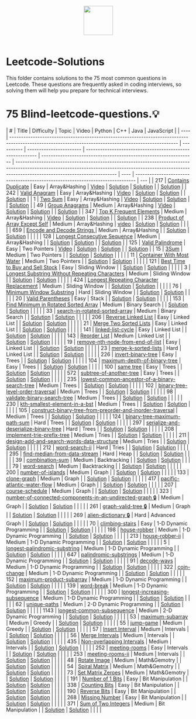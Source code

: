 <p align="center">
  <a  href="https://leetcode.com">
    <img height=80 src="https://assets.leetcode.com/static_assets/public/webpack_bundles/images/logo-dark.e99485d9b.svg">
  </a>
  <br>
  <br>
</p>

# Leetcode-Solutions

This folder contains solutions to the 75 most common questions in Leetcode. These questions are frequently asked in coding interviews, so solving them will help you prepare for technical interviews.

# 75 Blind-leetcode-questions.:bulb:

| #    | Title                                                                                                                                                 | Difficulty | Topic                   | Video                                                     | Python                                                            | C++                                                                                                                                                                                                     | Java | JavaScript                                                                     |
| ---- | ----------------------------------------------------------------------------------------------------------------------------------------------------- | ---------- | ----------------------- | --------------------------------------------------------- | ----------------------------------------------------------------- | ------------------------------------------------------------------------------------------------------------------------------------------------------------------------------------------------------- | ---- | ------------------------------------------------------------------------------ | --- |
| 217  | [Contains Duplicate](https://leetcode.com/problems/contains-duplicate/)                                                                               | Easy       | Array&Hashing           | [Video](https://www.youtube.com/watch?v=zfRMonn79wQ)      | [Solution](../Solutions/217-contains-duplicate.py)                | [Solution](https://github.com/MohamedSamehMohamed/LeetCode/blob/main/0217-contains-duplicate/0217-contains-duplicate.cpp)                                                                               |      | [Solution](../Solutions/JavaScript/217.%20Contains%20Duplicate.js)             |
| 242  | [ Valid Anagram](https://leetcode.com/problems/valid-anagram/)                                                                                        | Easy       | Array&Hashing           | [Video](https://www.youtube.com/watch?v=CcemiQbBWjo)      | [Solution](../Solutions/242-valid-anagram.py)                     | [Solution](https://github.com/MohamedSamehMohamed/LeetCode/blob/main/0242-valid-anagram/0242-valid-anagram.cpp)                                                                                         |      | [Solution](../Solutions/JavaScript/242.%20Valid%20Anagram.js)                  |
| 1    | [ Two Sum](https://leetcode.com/problems/two-sum/)                                                                                                    | Easy       | Array&Hashing           | [Video](https://www.youtube.com/watch?v=NNOXAtc2c_c)      | [Solution](../Solutions/1-two-sum.py)                             | [Solution](https://github.com/MohamedSamehMohamed/LeetCode/blob/main/0001-two-sum/0001-two-sum.cpp)                                                                                                     |      | [Solution](../Solutions/JavaScript/1.%20Two%20Sum.js)                          |
| 49   | [Group Anagrams](https://leetcode.com/problems/group-anagrams/)                                                                                       | Medium     | Array&Hashing           | [Video](https://www.youtube.com/watch?v=AeVDUx25AFo&t=2s) | [Solution](../49-Group-anagrams.py)                               | [Solution](https://github.com/MohamedSamehMohamed/LeetCode/blob/main/0049-group-anagrams/0049-group-anagrams.cpp)                                                                                       |      | [Solution](../Solutions/JavaScript/49.%20Group%20Anagrams.js)                  |
| 347  | [ Top K Frequent Elements](https://leetcode.com/problems/top-k-frequent-elements/)                                                                    | Medium     | Array&Hashing           | [Video](https://www.youtube.com/watch?v=DvAE0cNiH9k)      | [Solution](../Solutions/347-K-frequent.py)                        | [Solution](https://github.com/MohamedSamehMohamed/LeetCode/blob/main/0347-top-k-frequent-elements/0347-top-k-frequent-elements.cpp)                                                                     |      | [Solution](../Solutions/JavaScript/347.%20Top%20K%20Frequent%20Elements.js)    |
| 238  | [ Product of Array Except Self](https://leetcode.com/problems/product-of-array-except-self/)                                                          | Medium     | Array&Hashing           | [video](https://www.youtube.com/watch?v=NU8iBPcRR6w)      | [Solution](../75-Blind-Questions/Solutions/238-Product-except.py) | [Solution](https://github.com/MohamedSamehMohamed/LeetCode/blob/main/0238-product-of-array-except-self/0238-product-of-array-except-self.cpp)                                                           |      |                                                                                |     |
| 659  | [ Encode and Decode Strings ](https://www.lintcode.com/problem/659/)                                                                                  | Medium     | Array&Hashing           |                                                           | [Solution](../Solutions/659-decode-encode.py)                     | [Solution](https://github.com/MohamedSamehMohamed/LeetCode/blob/main/0659-encode-and-decode-strings/0659-encode-and-decode-strings.cpp)                                                                 |      |                                                                                |     |
| 128  | [ Longest Consecutive Sequence](https://leetcode.com/problems/longest-consecutive-sequence/)                                                          | Medium     | Array&Hashing           |                                                           | [Solution](../Solutions/128-longest-sequence.py)                  | [Solution](https://github.com/MohamedSamehMohamed/LeetCode/blob/main/0128-longest-consecutive-sequence/0128-longest-consecutive-sequence.cpp)                                                           |      | [Solution](../Solutions/JavaScript/128.%20Longest%20Consecutive%20Sequence.js) |
| 125  | [Valid Palindrome](https://leetcode.com/problems/valid-palindrome/)                                                                                   | Easy       | Two Pointers            | [Video](https://www.youtube.com/watch?v=u5ljgU1yVlk)      | [Solution](../Solutions/125-valid-palindrome.py)                  | [Solution](https://github.com/MohamedSamehMohamed/LeetCode/blob/main/0125-valid-palindrome/0125-valid-palindrome.cpp)                                                                                   |      | [Solution](../Solutions/JavaScript/125.%20Valid%20Palindrome.js)               |
| 15   | [ 3Sum](https://leetcode.com/problems/3sum/)                                                                                                          | Medium     | Two Pointers            |                                                           | [Solution](../Solutions/15-3-Sum.py)                              | [Solution](https://github.com/MohamedSamehMohamed/LeetCode/blob/main/0015-3sum/0015-3sum.cpp)                                                                                                           |      |                                                                                |     |
| 11   | [Container With Most Water](https://leetcode.com/problems/container-with-most-water/)                                                                 | Medium     | Two Pointers            |                                                           | [Solution](../Solutions/11-Container-water.py)                    | [Solution](https://github.com/MohamedSamehMohamed/LeetCode/blob/main/0011-container-with-most-water/0011-container-with-most-water.cpp)                                                                 |      |                                                                                |     |
| 121  | [Best Time to Buy and Sell Stock](https://leetcode.com/problems/best-time-to-buy-and-sell-stock/)                                                     | Easy       | Sliding Window          |                                                           | [Solution](../Solutions/121-sell-and-buy.py)                      | [Solution](https://github.com/MohamedSamehMohamed/LeetCode/blob/main/0121-best-time-to-buy-and-sell-stock/0121-best-time-to-buy-and-sell-stock.cpp)                                                     |      |                                                                                |     |
| 3    | [Longest Substring Without Repeating Characters](https://leetcode.com/problems/longest-substring-without-repeating-characters/)                       | Medium     | Sliding Window          |                                                           | [Solution](../Solutions/3-longest-substring.py)                   | [Solution](https://github.com/MohamedSamehMohamed/LeetCode/blob/main/0003-longest-substring-without-repeating-characters/0003-longest-substring-without-repeating-characters.cpp)                       |      |                                                                                |     |
| 424  | [Longest Repeating Character Replacement](https://leetcode.com/problems/longest-repeating-character-replacement/)                                     | Medium     | Sliding Window          |                                                           | [Solution](../Solutions/424-longest-replacement.py)               | [Solution](https://github.com/MohamedSamehMohamed/LeetCode/blob/main/0424-longest-repeating-character-replacement/0424-longest-repeating-character-replacement.cpp)                                     |      |                                                                                |     |
| 76   | [ Minimum Window Substring](https://leetcode.com/problems/minimum-window-substring/)                                                                  | Hard       | Sliding Window          |                                                           | [Solution](../Solutions/76-Minimum-Window.py)                     | [Solution](https://github.com/MohamedSamehMohamed/LeetCode/blob/main/0076-minimum-window-substring/0076-minimum-window-substring.cpp)                                                                   |      |                                                                                |     |
| 20   | [Valid Parentheses](https://leetcode.com/problems/valid-parentheses/)                                                                                 | Easy       | Stack                   |                                                           | [Solution](../Solutions/20-valid-parentheses.py)                  | [Solution](https://github.com/MohamedSamehMohamed/LeetCode/blob/main/0020-valid-parentheses/0020-valid-parentheses.cpp)                                                                                 |      |                                                                                |     |
| 153  | [ Find Minimum in Rotated Sorted Array](https://leetcode.com/problems/find-minimum-in-rotated-sorted-array/)                                          | Medium     | Binary Search           |                                                           | [Solution](../Solutions/153-minimum-window.py)                    | [Solution](https://github.com/MohamedSamehMohamed/LeetCode/blob/main/0153-find-minimum-in-rotated-sorted-array/0153-find-minimum-in-rotated-sorted-array.cpp)                                           |      |                                                                                |     |
| 33   | [ search-in-rotated-sorted-array](https://leetcode.com/problems/search-in-rotated-sorted-array/)                                                      | Medium     | Binary Search           |                                                           | [Solution](../Solutions/33-Search-rotated.py)                     | [Solution](https://github.com/MohamedSamehMohamed/LeetCode/blob/main/0033-search-in-rotated-sorted-array/0033-search-in-rotated-sorted-array.cpp)                                                       |      |                                                                                |     |
| 206  | [ Reverse Linked List](https://leetcode.com/problems/reverse-linked-list/)                                                                            | Easy       | Linked List             |                                                           | [Solution](../Solutions/206-reverse-linkedlist.py)                | [Solution](https://github.com/MohamedSamehMohamed/LeetCode/blob/main/0206-reverse-linked-list/0206-reverse-linked-list.cpp)                                                                             |      |                                                                                |     |
| 21   | [ Merge Two Sorted Lists](https://leetcode.com/problems/merge-two-sorted-lists/)                                                                      | Easy       | Linked List             |                                                           | [Solution](../Solutions/21-merge-linkedlist.py)                   | [Solution](https://github.com/MohamedSamehMohamed/LeetCode/blob/main/0021-merge-two-sorted-lists/0021-merge-two-sorted-lists.cpp)                                                                       |      |                                                                                |     |
| 141  | [linked-list-cycle](https://leetcode.com/problems/linked-list-cycle/)                                                                                 | Easy       | Linked List             |                                                           | [Solution](../Solutions/141-linked-cycle.py)                      | [Solution](https://github.com/MohamedSamehMohamed/LeetCode/blob/main/0141-linked-list-cycle/0141-linked-list-cycle.cpp)                                                                                 |      |                                                                                |     |
| 143  | [ Reorder List](https://leetcode.com/problems/reorder-list/)                                                                                          | Medium     | Linked List             |                                                           | [Solution](../Solutions/143-reorder-list.py)                      | [Solution](https://github.com/MohamedSamehMohamed/LeetCode/blob/main/0143-reorder-list/0143-reorder-list.cpp)                                                                                           |      |                                                                                |     |
| 19   | [remove-nth-node-from-end-of-list](https://leetcode.com/problems/remove-nth-node-from-end-of-list/)                                                   | Easy       | Linked List             |                                                           | [Solution](../Solutions/19-remove-node.py)                        | [Solution](https://github.com/MohamedSamehMohamed/LeetCode/blob/main/0019-remove-nth-node-from-end-of-list/0019-remove-nth-node-from-end-of-list.cpp)                                                   |      |                                                                                |     |
| 23   | [ merge-k-sorted-lists](https://leetcode.com/problems/merge-k-sorted-lists/)                                                                          | Hard       | Linked List             |                                                           | [Solution](../Solutions/23-merge-Ksorted.py)                      | [Solution](https://github.com/MohamedSamehMohamed/LeetCode/blob/main/0023-merge-k-sorted-lists/0023-merge-k-sorted-lists.cpp)                                                                           |      |                                                                                |     |
| 226  | [ invert-binary-tree](https://leetcode.com/problems/invert-binary-tree/)                                                                              | Easy       | Trees                   |                                                           | [Solution](../Solutions/226-invert-binary-tree.py)                | [Solution](https://github.com/MohamedSamehMohamed/LeetCode/blob/main/0226-invert-binary-tree/0226-invert-binary-tree.cpp)                                                                               |      |                                                                                |     |
| 104  | [maximum-depth-of-binary-tree](https://leetcode.com/problems/maximum-depth-of-binary-tree/)                                                           | Easy       | Trees                   |                                                           | [Solution](../Solutions/104-maximum-depth-tree.py)                | [Solution](https://github.com/MohamedSamehMohamed/LeetCode/blob/main/0104-maximum-depth-of-binary-tree/0104-maximum-depth-of-binary-tree.cpp)                                                           |      |                                                                                |     |
| 100  | [ same tree](https://leetcode.com/problems/same-tree/)                                                                                                | Easy       | Trees                   |                                                           | [Solution](../Solutions/100-same-tree.py)                         | [Solution](https://github.com/MohamedSamehMohamed/LeetCode/blob/main/0100-same-tree/0100-same-tree.cpp)                                                                                                 |      |                                                                                |     |
| 572  | [subtree-of-another-tree](https://leetcode.com/problems/subtree-of-another-tree/)                                                                     | Easy       | Trees                   |                                                           | [Solution](../Solutions/572-subtree-another-tree.py)              | [Solution](https://github.com/MohamedSamehMohamed/LeetCode/blob/main/0572-subtree-of-another-tree/0572-subtree-of-another-tree.cpp)                                                                     |      |                                                                                |     |
| 235  | [lowest-common-ancestor-of-a-binary-search-tree](https://leetcode.com/problems/lowest-common-ancestor-of-a-binary-search-tree/)                       | Medium     | Trees                   |                                                           | [Solution](../Solutions/235-lowest-common-ancestor.py)            | [Solution](https://github.com/MohamedSamehMohamed/LeetCode/blob/main/0235-lowest-common-ancestor-of-a-binary-search-tree/0235-lowest-common-ancestor-of-a-binary-search-tree.cpp)                       |      |                                                                                |     |
| 102  | [ binary-tree-level-order-traversal](https://leetcode.com/problems/binary-tree-level-order-traversal/)                                                | Medium     | Trees                   |                                                           | [Solution](../Solutions/102-binary-tree-level.py)                 | [Solution](https://github.com/MohamedSamehMohamed/LeetCode/blob/main/0102-binary-tree-level-order-traversal/0102-binary-tree-level-order-traversal.cpp)                                                 |      |                                                                                |     |
| 98   | [ validate-binary-search-tree](https://leetcode.com/problems/validate-binary-search-tree/)                                                            | Medium     | Trees                   |                                                           | [Solution](../Solutions/98-validate-binary-search.py)             | [Solution](https://github.com/MohamedSamehMohamed/LeetCode/blob/main/0098-validate-binary-search-tree/0098-validate-binary-search-tree.cpp)                                                             |      |                                                                                |     |
| 230  | [ kth-smallest-element-in-a-bst](https://leetcode.com/problems/kth-smallest-element-in-a-bst/)                                                        | Medium     | Trees                   |                                                           | [Solution](../Solutions/230-kth-smallest.py)                      | [Solution](https://github.com/MohamedSamehMohamed/LeetCode/blob/main/0230-kth-smallest-element-in-a-bst/0230-kth-smallest-element-in-a-bst.cpp)                                                         |      |                                                                                |     |
| 105  | [construct-binary-tree-from-preorder-and-inorder-traversal](https://leetcode.com/problems/construct-binary-tree-from-preorder-and-inorder-traversal/) | Medium     | Trees                   |                                                           | [Solution](../Solutions/105-construct-binary-tree.py)             | [Solution](https://github.com/MohamedSamehMohamed/LeetCode/blob/main/0105-construct-binary-tree-from-preorder-and-inorder-traversal/0105-construct-binary-tree-from-preorder-and-inorder-traversal.cpp) |      |                                                                                |     |
| 124  | [binary-tree-maximum-path-sum](https://leetcode.com/problems/binary-tree-maximum-path-sum/)                                                           | Hard       | Trees                   |                                                           | [Solution](../Solutions/124-maximum-path.py)                      | [Solution](https://github.com/MohamedSamehMohamed/LeetCode/blob/main/0124-binary-tree-maximum-path-sum/0124-binary-tree-maximum-path-sum.cpp)                                                           |      |                                                                                |     |
| 297  | [serialize-and-deserialize-binary-tree](https://leetcode.com/problems/serialize-and-deserialize-binary-tree/)                                         | Hard       | Trees                   |                                                           | [Solution](../Solutions/297-serialize-and-deserialize.py)         | [Solution](https://github.com/MohamedSamehMohamed/LeetCode/blob/main/0297-serialize-and-deserialize-binary-tree/0297-serialize-and-deserialize-binary-tree.cpp)                                         |      |                                                                                |     |
| 208  | [implement-trie-prefix-tree](https://leetcode.com/problems/implement-trie-prefix-tree/)                                                               | Medium     | Tries                   |                                                           | [Solution](../Solutions/208-implement-trie.py)                    | [Solution](https://github.com/MohamedSamehMohamed/LeetCode/blob/main/0208-implement-trie-prefix-tree/0208-implement-trie-prefix-tree.cpp)                                                               |      |                                                                                |     |
| 211  | [design-add-and-search-words-data-structure](https://leetcode.com/problems/design-add-and-search-words-data-structure/)                               | Medium     | Tries                   |                                                           | [Solution](../Solutions/211-design-search.py)                     | [Solution](https://github.com/MohamedSamehMohamed/LeetCode/blob/main/0211-design-add-and-search-words-data-structure/0211-design-add-and-search-words-data-structure.cpp)                               |      |                                                                                |     |
| 212  | [word-search-ii](https://leetcode.com/problems/word-search-ii/)                                                                                       | Hard       | Tries                   |                                                           | [Solution](../Solutions/212-word-search-ii.py)                    | [Solution](https://github.com/MohamedSamehMohamed/LeetCode/blob/main/0212-word-search-ii/0212-word-search-ii.cpp)                                                                                       |      |                                                                                |     |
| 295  | [find-median-from-data-stream](https://leetcode.com/problems/find-median-from-data-stream/)                                                           | Hard       | Heap                    |                                                           | [Solution](../Solutions/295-find-median.py)                       | [Solution](https://github.com/MohamedSamehMohamed/LeetCode/blob/main/0295-find-median-from-data-stream/0295-find-median-from-data-stream.cpp)                                                           |      |                                                                                |     |
| 39   | [combination-sum](https://leetcode.com/problems/combination-sum/)                                                                                     | Medium     | Backtracking            |                                                           | [Solution](../Solutions/39-combination-sum.py)                    | [Solution](https://github.com/MohamedSamehMohamed/LeetCode/blob/main/0039-combination-sum/0039-combination-sum.cpp)                                                                                     |      |                                                                                |     |
| 79   | [word-search](https://leetcode.com/problems/word-search/)                                                                                             | Medium     | Backtracking            |                                                           | [Solution](../Solutions/79-word-search.py)                        | [Solution](https://github.com/MohamedSamehMohamed/LeetCode/blob/main/0079-word-search/0079-word-search.cpp)                                                                                             |      |                                                                                |     |
| 200  | [number-of-islands](https://leetcode.com/problems/number-of-islands/)                                                                                 | Medium     | Graph                   |                                                           | [Solution](../Solutions/200-number-islands.py)                    | [Solution](https://github.com/MohamedSamehMohamed/LeetCode/blob/main/0200-number-of-islands/0200-number-of-islands.cpp)                                                                                 |      |                                                                                |     |
| 133  | [ clone-graph](https://leetcode.com/problems/clone-graph/)                                                                                            | Medium     | Graph                   |                                                           | [Solution](../Solutions/133-clone-graph.py)                       | [Solution](https://github.com/MohamedSamehMohamed/LeetCode/blob/main/0133-clone-graph/0133-clone-graph.cpp)                                                                                             |      |                                                                                |     |
| 417  | [pacific-atlantic-water-flow](https://leetcode.com/problems/pacific-atlantic-water-flow/)                                                             | Medium     | Graph                   |                                                           | [Solution](../Solutions/417-pacific-atlantic.py)                  | [Solution](https://github.com/MohamedSamehMohamed/LeetCode/blob/main/0417-pacific-atlantic-water-flow/0417-pacific-atlantic-water-flow.cpp)                                                             |      |                                                                                |     |
| 207  | [course-schedule](https://leetcode.com/problems/course-schedule/)                                                                                     | Medium     | Graph                   |                                                           | [Solution](../Solutions/207-course-schedule.py)                   | [Solution](https://github.com/MohamedSamehMohamed/LeetCode/blob/main/0207-course-schedule/0207-course-schedule.cpp)                                                                                     |      |                                                                                |     |
| 323  | [number-of-connected-components-in-an-undirected-graph :lock:](https://leetcode.com/problems/number-of-connected-components-in-an-undirected-graph/)  | Medium     | Graph                   |                                                           | [Solution](../Solutions/323-connected-components.py)              | [Solution](https://github.com/MohamedSamehMohamed/LeetCode/blob/main/0323-number-of-connected-components-in-an-undirected-graph/0323-number-of-connected-components-in-an-undirected-graph.cpp)         |      |                                                                                |     |
| 261  | [ graph-valid-tree :lock:](https://leetcode.com/problems/graph-valid-tree/)                                                                           | Medium     | Graph                   |                                                           | [Solution](../Solutions/261-valid-tree.py)                        | [Solution](https://github.com/MohamedSamehMohamed/LeetCode/blob/main/0261-graph-valid-tree-:lock:/0261-graph-valid-tree-:lock:.cpp)                                                                     |      |                                                                                |     |
| 269  | [ alien-dictionary :lock:](https://leetcode.com/problems/alien-dictionary/)                                                                           | Hard       | Advanced Graph          |                                                           | [Solution](../Solutions/269-alien-dictionary.py)                  | [Solution](https://github.com/MohamedSamehMohamed/LeetCode/blob/main/0269-alien-dictionary-:lock:/0269-alien-dictionary-:lock:.cpp)                                                                     |      |                                                                                |     |
| 70   | [climbing-stairs](https://leetcode.com/problems/climbing-stairs/)                                                                                     | Easy       | 1-D Dynamic Programming |                                                           | [Solution](../Solutions/70-climbing-stairs.py)                    | [Solution](https://github.com/MohamedSamehMohamed/LeetCode/blob/main/0070-climbing-stairs/0070-climbing-stairs.cpp)                                                                                     |      |                                                                                |     |
| 198  | [ house-robber](https://leetcode.com/problems/house-robber/)                                                                                          | Medium     | 1-D Dynamic Programming |                                                           | [Solution](../Solutions/198-house-robber.py)                      | [Solution](https://github.com/MohamedSamehMohamed/LeetCode/blob/main/0198-house-robber/0198-house-robber.cpp)                                                                                           |      |                                                                                |     |
| 213  | [house-robber-ii](https://leetcode.com/problems/house-robber-ii/)                                                                                     | Medium     | 1-D Dynamic Programming |                                                           | [Solution](../Solutions/213-house-robber_2.py)                    | [Solution](https://github.com/MohamedSamehMohamed/LeetCode/blob/main/0213-house-robber-ii/0213-house-robber-ii.cpp)                                                                                     |      |                                                                                |     |
| 5    | [longest-palindromic-substring](https://leetcode.com/problems/longest-palindromic-substring/)                                                         | Medium     | 1-D Dynamic Programming |                                                           | [Solution](../Solutions/5-longest-palindromic-substring.py)       | [Solution](https://github.com/MohamedSamehMohamed/LeetCode/blob/main/0005-longest-palindromic-substring/0005-longest-palindromic-substring.cpp)                                                         |      |                                                                                |     |
| 647  | [palindromic-substrings](https://leetcode.com/problems/palindromic-substrings/)                                                                       | Medium     | 1-D Dynamic Programming |                                                           | [Solution](../Solutions/647-palindromic-substrings.py)            | [Solution](https://github.com/MohamedSamehMohamed/LeetCode/blob/main/0647-palindromic-substrings/0647-palindromic-substrings.cpp)                                                                       |      |                                                                                |     |
| 91   | [decode-ways](https://leetcode.com/problems/decode-ways/)                                                                                             | Medium     | 1-D Dynamic Programming |                                                           | [Solution](../Solutions/91-decode-ways.py)                        | [Solution](https://github.com/MohamedSamehMohamed/LeetCode/blob/main/0091-decode-ways/0091-decode-ways.cpp)                                                                                             |      |                                                                                |     |
| 322  | [ coin-change](https://leetcode.com/problems/coin-change/)                                                                                            | Medium     | 1-D Dynamic Programming |                                                           | [Solution](../Solutions/322-coin-change.py)                       | [Solution](https://github.com/MohamedSamehMohamed/LeetCode/blob/main/0322-coin-change/0322-coin-change.cpp)                                                                                             |      |                                                                                |     |
| 152  | [maximum-product-subarray](https://leetcode.com/problems/maximum-product-subarray/)                                                                   | Medium     | 1-D Dynamic Programming |                                                           | [Solution](../Solutions/152-maximum-product-subarray.py)          | [Solution](https://github.com/MohamedSamehMohamed/LeetCode/blob/main/0152-maximum-product-subarray/0152-maximum-product-subarray.cpp)                                                                   |      |                                                                                |     |
| 139  | [word-break](https://leetcode.com/problems/word-break/)                                                                                               | Medium     | 1-D Dynamic Programming |                                                           | [Solution](../Solutions/139-word-break.py)                        | [Solution](https://github.com/MohamedSamehMohamed/LeetCode/blob/main/0139-word-break/0139-word-break.cpp)                                                                                               |      |                                                                                |     |
| 300  | [longest-increasing-subsequence](https://leetcode.com/problems/longest-increasing-subsequence/)                                                       | Medium     | 1-D Dynamic Programming |                                                           | [Solution](../Solutions/300-longest-increasing-subsequence.py)    | [Solution](https://github.com/MohamedSamehMohamed/LeetCode/blob/main/0300-longest-increasing-subsequence/0300-longest-increasing-subsequence.cpp)                                                       |      |                                                                                |     |
| 62   | [ unique-paths](https://leetcode.com/problems/unique-paths/)                                                                                          | Medium     | 2-D Dynamic Programming |                                                           | [Solution](../Solutions/62-unique-paths.py)                       | [Solution](https://github.com/MohamedSamehMohamed/LeetCode/blob/main/0062-unique-paths/0062-unique-paths.cpp)                                                                                           |      |                                                                                |     |
| 1143 | [longest-common-subsequence](https://leetcode.com/problems/longest-common-subsequence/)                                                               | Medium     | 2-D Dynamic Programming |                                                           | [Solution](../Solutions/1143-longest-common-subsequence.py)       | [Solution](https://github.com/MohamedSamehMohamed/LeetCode/blob/main/1143-longest-common-subsequence/1143-longest-common-subsequence.cpp)                                                               |      |                                                                                |     |
| 53   | [maximum-subarray](https://leetcode.com/problems/maximum-subarray/)                                                                                   | Medium     | Greedy                  |                                                           | [Solution](../Solutions/53-maximum-subarray.py)                   | [Solution](https://github.com/MohamedSamehMohamed/LeetCode/blob/main/0053-maximum-subarray/0053-maximum-subarray.cpp)                                                                                   |      |                                                                                |     |
| 55   | [jump-game](https://leetcode.com/problems/jump-game/)                                                                                                 | Medium     | Greedy                  |                                                           | [Solution](../Solutions/55-jump-game.py)                          | [Solution](https://github.com/MohamedSamehMohamed/LeetCode/blob/main/0055-jump-game/0055-jump-game.cpp)                                                                                                 |      |                                                                                |     |
| 57   | [ Insert Interval](https://leetcode.com/problems/insert-interval/)                                                                                    | Medium     | Intervals               |                                                           | [Solution](../Solutions/57-Insert-Interval.py)                    | [Solution](https://github.com/MohamedSamehMohamed/LeetCode/blob/main/0057-insert-interval/0057-insert-interval.cpp)                                                                                     |      |                                                                                |     |
| 56   | [ Merge Intervals](https://leetcode.com/problems/merge-intervals/)                                                                                    | Medium     | Intervals               |                                                           | [Solution](../Solutions/56-merge-Intervals.py)                    | [Solution](https://github.com/MohamedSamehMohamed/LeetCode/blob/main/0056-merge-intervals/0056-merge-intervals.cpp)                                                                                     |      |                                                                                |     |
| 435  | [Non-overlapping Intervals](https://leetcode.com/problems/non-overlapping-intervals/)                                                                 | Medium     | Intervals               |                                                           | [Solution](../Solutions/435-Non-overlapping-Intervals.py)         | [Solution](https://github.com/MohamedSamehMohamed/LeetCode/blob/main/0435-non-overlapping-intervals/0435-non-overlapping-intervals.cpp)                                                                 |      |                                                                                |     |
| 252  | [ meeting-rooms](https://leetcode.com/problems/meeting-rooms/)                                                                                        | Easy       | Intervals               |                                                           | [Solution](../Solutions/252-meeting-rooms.py)                     | [Solution](https://github.com/MohamedSamehMohamed/LeetCode/blob/main/0252-meeting-rooms/0252-meeting-rooms.cpp)                                                                                         |      |                                                                                |     |
| 253  | [ meeting-rooms-ii](https://leetcode.com/problems/meeting-rooms-ii/)                                                                                  | Medium     | Intervals               |                                                           | [Solution](../Solutions/253-meeting-rooms-ii.py)                  | [Solution](https://github.com/MohamedSamehMohamed/LeetCode/blob/main/0253-meeting-rooms-ii/0253-meeting-rooms-ii.cpp)                                                                                   |      |                                                                                |     |
| 48   | [ Rotate Image](https://leetcode.com/problems/rotate-image/)                                                                                          | Medium     | Math&Gemotry            |                                                           | [Solution](../Solutions/48-Rotate-Image.py)                       | [Solution](https://github.com/MohamedSamehMohamed/LeetCode/blob/main/0048-rotate-image/0048-rotate-image.cpp)                                                                                           |      |                                                                                |     |
| 54   | [ Spiral Matrix](https://leetcode.com/problems/spiral-matrix/)                                                                                        | Medium     | Math&Gemotry            |                                                           | [Solution](../Solutions/54-Spiral-Matrix.py)                      | [Solution](https://github.com/MohamedSamehMohamed/LeetCode/blob/main/0054-spiral-matrix/0054-spiral-matrix.cpp)                                                                                         |      |                                                                                |     |
| 73   | [Set Matrix Zeroes](https://leetcode.com/problems/set-matrix-zeroes/)                                                                                 | Medium     | Math&Gemotry            |                                                           | [Solution](../Solutions/73-Set-Matrix-Zeroes.py)                  | [Solution](https://github.com/MohamedSamehMohamed/LeetCode/blob/main/0073-set-matrix-zeroes/0073-set-matrix-zeroes.cpp)                                                                                 |      |                                                                                |     |
| 191  | [Number of 1 Bits](https://leetcode.com/problems/number-of-1-bits/)                                                                                   | Easy       | Bit Manipulation        |                                                           | [Solution](../Solutions/191-Number-of-Bits.py)                    | [Solution](https://github.com/MohamedSamehMohamed/LeetCode/blob/main/0191-number-of-1-bits/0191-number-of-1-bits.cpp)                                                                                   |      |                                                                                |     |
| 338  | [Counting Bits](https://leetcode.com/problems/counting-bits/)                                                                                         | Easy       | Bit Manipulation        |                                                           | [Solution](../Solutions/338-Counting-Bits.py)                     | [Solution](https://github.com/MohamedSamehMohamed/LeetCode/blob/main/0338-counting-bits/0338-counting-bits.cpp)                                                                                         |      |                                                                                |     |
| 190  | [ Reverse Bits](https://leetcode.com/problems/reverse-bits/)                                                                                          | Easy       | Bit Manipulation        |                                                           | [Solution](../Solutions/190-Reverse-Bits.py)                      | [Solution](https://github.com/MohamedSamehMohamed/LeetCode/blob/main/0190-reverse-bits/0190-reverse-bits.cpp)                                                                                           |      |                                                                                |     |
| 268  | [ Missing Number](https://leetcode.com/problems/missing-number/)                                                                                      | Easy       | Bit Manipulation        |                                                           | [Solution](../Solutions/268-Missing-Number.py)                    | [Solution](https://github.com/MohamedSamehMohamed/LeetCode/blob/main/0268-missing-number/0268-missing-number.cpp)                                                                                       |      |                                                                                |     |
| 371  | [ Sum of Two Integers](https://leetcode.com/problems/sum-of-two-integers/)                                                                            | Medium     | Bit Manipulation        |                                                           | [Solution](../Solutions/371-Sum-Two-Integers.py)                  | [Solution](https://github.com/MohamedSamehMohamed/LeetCode/blob/main/0371-sum-of-two-integers/0371-sum-of-two-integers.cpp)                                                                             |      |                                                                                |     |

